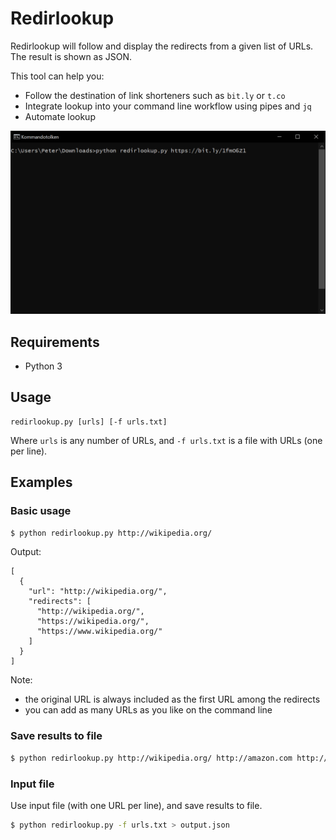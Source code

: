 # Redirlookup

Redirlookup will follow and display the redirects from a given list of URLs. The result is shown as JSON.

This tool can help you:

- Follow the destination of link shorteners such as `bit.ly` or `t.co`
- Integrate lookup into your command line workflow using pipes and `jq`
- Automate lookup

![Animation of Redirlookup usage.](redirlookup.gif)

## Requirements

- Python 3

## Usage

```
redirlookup.py [urls] [-f urls.txt]
```

Where `urls` is any number of URLs, and `-f urls.txt` is a file with URLs (one per line).

## Examples

### Basic usage

```bash
$ python redirlookup.py http://wikipedia.org/
```

Output:
```
[
  {
    "url": "http://wikipedia.org/",
    "redirects": [
      "http://wikipedia.org/",
      "https://wikipedia.org/",
      "https://www.wikipedia.org/"
    ]
  }
]
```

Note: 

- the original URL is always included as the first URL among the redirects
- you can add as many URLs as you like on the command line

### Save results to file

```bash
$ python redirlookup.py http://wikipedia.org/ http://amazon.com http://google.cm > output.json
```

### Input file

Use input file (with one URL per line), and save results to file.

```bash
$ python redirlookup.py -f urls.txt > output.json
```